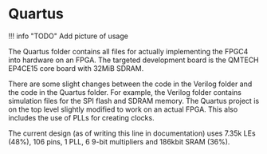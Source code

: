# Quartus

!!! info "TODO"
	Add picture of usage

The Quartus folder contains all files for actually implementing the FPGC4 into hardware on an FPGA. The targeted development board is the QMTECH EP4CE15 core board with 32MiB SDRAM.

There are some slight changes between the code in the Verilog folder and the code in the Quartus folder. For example, the Verilog folder contains simulation files for the SPI flash and SDRAM memory. The Quartus project is on the top level slightly modified to work on an actual FPGA. This also includes the use of PLLs for creating clocks.

The current design (as of writing this line in documentation) uses 7.35k LEs (48%), 106 pins, 1 PLL, 6 9-bit multipliers and 186kbit SRAM (36%).